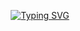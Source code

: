 <p align="center"><a href="https://github.com/DarkSuite"><img src="https://readme-typing-svg.demolab.com?font=Fira+Code&duration=6000&pause=1000&color=2AA889&center=true&vCenter=true&width=435&lines=Welcome+To+Dark+Suite;An+APT+Tool+Kit+Written+In+Rust;Available+For+Public+Use+In+2025" alt="Typing SVG" /></a></p>

